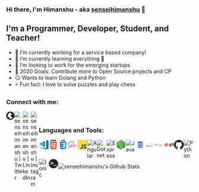### Hi there, I'm Himanshu - aka [senseihimanshu][website] 👋

## I'm a Programmer, Developer, Student, and Teacher!
- 🔭 I’m currently working for a service based company!
- 🌱 I’m currently learning everything 🤣
- 👯 I’m looking to work for the emerging startups
- 🥅 2020 Goals: Contribute more to Open Source projects and CP
- :smirk: Wants to learn Golang and Python 
- ⚡ Fun fact: I love to solve puzzles and play chess

### Connect with me:

[<img align="left" alt="senseihimanshu.com" width="22px" src="https://raw.githubusercontent.com/iconic/open-iconic/master/svg/globe.svg" />][website]
[<img align="left" alt="senseihimanshu | Twitter" width="22px" src="https://cdn.jsdelivr.net/npm/simple-icons@v3/icons/twitter.svg" />][twitter]
[<img align="left" alt="senseihimanshu | LinkedIn" width="22px" src="https://cdn.jsdelivr.net/npm/simple-icons@v3/icons/linkedin.svg" />][linkedin]
[<img align="left" alt="senseihimanshu | Instagram" width="22px" src="https://cdn.jsdelivr.net/npm/simple-icons@v3/icons/instagram.svg" />][instagram]

<br />

### Languages and Tools:

<img align="left" alt="Visual Studio Code" width="26px" src="https://raw.githubusercontent.com/github/explore/80688e429a7d4ef2fca1e82350fe8e3517d3494d/topics/visual-studio-code/visual-studio-code.png" />
<img align="left" alt="HTML5" width="26px" src="https://raw.githubusercontent.com/github/explore/80688e429a7d4ef2fca1e82350fe8e3517d3494d/topics/html/html.png" />
<img align="left" alt="CSS3" width="26px" src="https://raw.githubusercontent.com/github/explore/80688e429a7d4ef2fca1e82350fe8e3517d3494d/topics/css/css.png" />
<img align="left" alt="Sass" width="26px" src="https://raw.githubusercontent.com/github/explore/80688e429a7d4ef2fca1e82350fe8e3517d3494d/topics/sass/sass.png" />
<img align="left" alt="JavaScript" width="26px" src="https://raw.githubusercontent.com/github/explore/80688e429a7d4ef2fca1e82350fe8e3517d3494d/topics/javascript/javascript.png" />
<img align="left" alt="Angular" width="26px" src="https://redpanthers.co/wp-content/uploads/2017/12/angularjs.png" />
<img align="left" alt="Dotnet" width="26px" src="https://github.com/jalbertsr/logo-badge-images/blob/master/img/rsz_dotnet.png?raw=true" />
<img align="left" alt="Express" width="26px" src="https://github.com/MarioTerron/logo-images/blob/master/logos/expressjs.png" />
<img align="left" alt="Node.js" width="26px" src="https://raw.githubusercontent.com/github/explore/80688e429a7d4ef2fca1e82350fe8e3517d3494d/topics/nodejs/nodejs.png" />
<img align="left" alt="Java" width="26px" src="https://cdn.iconscout.com/icon/free/png-512/java-43-569305.png" />
<img align="left" alt="SQL" width="26px" src="https://raw.githubusercontent.com/github/explore/80688e429a7d4ef2fca1e82350fe8e3517d3494d/topics/sql/sql.png" />
<img align="left" alt="MySQL" width="26px" src="https://raw.githubusercontent.com/github/explore/80688e429a7d4ef2fca1e82350fe8e3517d3494d/topics/mysql/mysql.png" />
<img align="left" alt="MongoDB" width="26px" src="https://raw.githubusercontent.com/github/explore/80688e429a7d4ef2fca1e82350fe8e3517d3494d/topics/mongodb/mongodb.png" />
<img align="left" alt="Git" width="26px" src="https://raw.githubusercontent.com/github/explore/80688e429a7d4ef2fca1e82350fe8e3517d3494d/topics/git/git.png" />
<img align="left" alt="GitHub" width="26px" src="https://raw.githubusercontent.com/github/explore/78df643247d429f6cc873026c0622819ad797942/topics/github/github.png" />
<img align="left" alt="Python" width="26px" src="https://github.com/jalbertsr/logo-badge-images/blob/master/img/rsz_python.png?raw=true" />
<img align="left" alt="Ionic" width="26px" src="https://github.com/jalbertsr/logo-badge-images/blob/master/img/rsz_ionic.png?raw=true" />
<img align="left" alt="Terminal" width="26px" src="https://raw.githubusercontent.com/github/explore/80688e429a7d4ef2fca1e82350fe8e3517d3494d/topics/terminal/terminal.png" />

<br />
<br />

---

<img align="left" alt="senseihimanshu's Github Stats" src="https://github-readme-stats.vercel.app/api?username=senseihimanshu&show_icons=true&hide_border=true" />

[website]: https://portfolio2020sensei.herokuapp.com/
[twitter]: https://twitter.com/senseihimanshu
[instagram]: https://instagram.com/senseihimanshu
[linkedin]: https://linkedin.com/in/hsharma151197